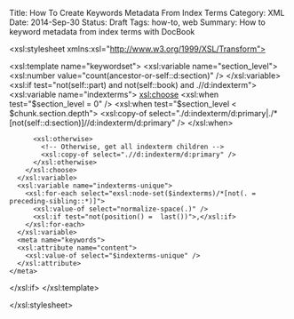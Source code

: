 Title: How To Create Keywords Metadata From Index Terms
Category: XML
Date: 2014-Sep-30
Status: Draft
Tags: how-to, web
Summary: How to keyword metadata from index terms with DocBook

<?xml version="1.0" encoding="UTF-8"?>
<xsl:stylesheet xmlns:xsl="http://www.w3.org/1999/XSL/Transform">

  <xsl:template name="keywordset">
    <xsl:variable name="section_level">
      <xsl:number value="count(ancestor-or-self::d:section)" />
    </xsl:variable>
    <!-- if we are not on a part or book, and we have indexterms -->
    <xsl:if test="not(self::part) and  not(self::book) and .//d:indexterm">
      <xsl:variable name="indexterms">
        <xsl:choose>
          <xsl:when test="$section_level = 0" />
          <xsl:when test="$section_level &lt; $chunk.section.depth">
            <!--  If we're not at the bottom of the tree, get all index terms that are direct children and all index terms
                  that are children of non-section elements.
                  Note: index terms that are children of subsections will be handled recursively.
            -->
            <xsl:copy-of select="./d:indexterm/d:primary|./*[not(self::d:section)]//d:indexterm/d:primary" />
          </xsl:when>

          <xsl:otherwise>
            <!-- Otherwise, get all indexterm children -->
            <xsl:copy-of select=".//d:indexterm/d:primary" />
          </xsl:otherwise>
        </xsl:choose>
      </xsl:variable>
      <xsl:variable name="indexterms-unique">
        <xsl:for-each select="exsl:node-set($indexterms)/*[not(. = preceding-sibling::*)]">
          <xsl:value-of select="normalize-space(.)" />
          <xsl:if test="not(position() =  last())">,</xsl:if>
        </xsl:for-each>
      </xsl:variable>
      <meta name="keywords">
      <xsl:attribute name="content">
        <xsl:value-of select="$indexterms-unique" />
      </xsl:attribute>
    </meta>
  </xsl:if>
</xsl:template>

</xsl:stylesheet>

<!-- see this: http://users.atw.hu/xsltcookbook2/xsltckbk2-chp-5-sect-1.html -->